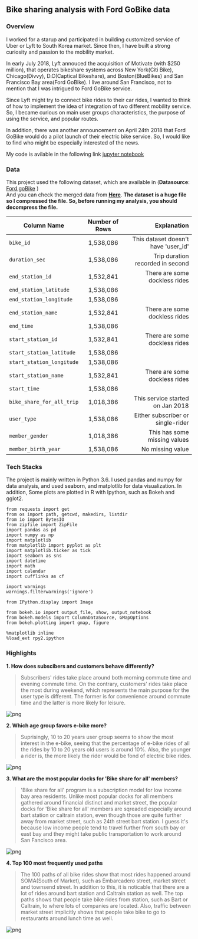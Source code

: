 ## Bike sharing analysis with Ford GoBike data
### Overview
I worked for a starup and participated in building customized service of Uber or Lyft to South Korea market. 
Since then, I have built a strong curiosity and passion to the mobility market.

In early July 2018, Lyft annouced the acquisition of Motivate (with $250 million), that operates bikeshare systems across New York(Citi Bike), Chicago(Divvy), D.C(Captical Bikeshare), and Boston(BlueBikes) and San Francisco Bay area(Ford GoBike). I live around San Francisco, not to mention that I was intrigued to Ford GoBike service.

Since Lyft might try to connect bike rides to their car rides, I wanted to think of how to implement the idea of integration of two different mobility service. So, I became curious on main user groups characteristics, the purpose of using the service, and popular routes.

In addition, there was another announcement on April 24th 2018 that Ford GoBike would do a pilot launch of their electric bike service. So, I would like to find who might be especially interested of the news.

My code is avilable in the following link [jupyter notebook](https://github.com/juliaYi/Data-Visualization/blob/master/Ford%20goBike%20data%20Analysis/ford_bike_data_analysis.ipynb) 

### Data 
This project used the following dataset, which are available in  (**Datasource**: [Ford goBike](https://s3.amazonaws.com/fordgobike-data/index.html) )   
And you can check the merged data from  [**Here**](https://github.com/juliaYi/Data-Visualization/tree/master/Ford%20goBike%20data%20Analysis/dataset).
**The dataset is a huge file so I compressed the file. So, before running my analysis, you should decompress the file.**

|Column Name|Number of Rows|Explanation|
|--|:--:|--:|
|`bike_id`|1,538,086|This dataset doesn't have 'user_id'|
|`duration_sec`|1,538,086|Trip duration recorded in second|
|`end_station_id`|1,532,841|There are some dockless rides|
|`end_station_latitude`|1,538,086||
|`end_station_longitude`|1,538,086||
|`end_station_name`|1,532,841|There are some dockless rides|
|`end_time`|1,538,086||
|`start_station_id`|1,532,841|There are some dockless rides|
|`start_station_latitude`|1,538,086||
|`start_station_longitude`|1,538,086||
|`start_station_name`|1,532,841|There are some dockless rides|
|`start_time`|1,538,086||
|`bike_share_for_all_trip`|1,018,386|This service started on Jan 2018|
|`user_type`|1,538,086 |Either subscriber or single-rider|
|`member_gender`|1,018,386|This has some missing values|
|`member_birth_year`|1,538,086 |No missing value|                   

### Tech Stacks
The project is mainly written in Python 3.6. I used pandas and numpy for data analysis, and used seaborn, and matplotlib for data visualization.
In addition, Some plots are plotted in R with Ipython, such as Bokeh and gglot2.
```
from requests import get
from os import path, getcwd, makedirs, listdir 
from io import BytesIO
from zipfile import ZipFile
import pandas as pd
import numpy as np
import matplotlib
from matplotlib import pyplot as plt
import matplotlib.ticker as tick
import seaborn as sns
import datetime
import math
import calendar
import cufflinks as cf

import warnings
warnings.filterwarnings('ignore')

from IPython.display import Image

from bokeh.io import output_file, show, output_notebook
from bokeh.models import ColumnDataSource, GMapOptions
from bokeh.plotting import gmap, figure

%matplotlib inline
%load_ext rpy2.ipython
```
### Highlights 
**1. How does subscibers and customers behave differently?**
>Subscribers' rides take place around both morning commute time and evening commute time. On the contrary, customers' rides take place the most during weekend, which represents the main purpose for the user type is different. The former is for convenience around commute time and the latter is more likely for leisure.

![png](./pics/image13.png)  

**2. Which age group favors e-bike more?**
>Suprisingly, 10 to 20 years user group seems to show the most interest in the e-bike, seeing that the percentage of e-bike rides of all the rides by 10 to 20 years old users is around 10%. Also, the younger a rider is, the more likely the rider would be fond of electric bike rides.

![png](./pics/image17.png)  

**3. What are the most popular docks for 'Bike share for all' members?**
>'Bike share for all' program is a subscription model for low income bay area residents. Unlike most popular docks for all members gathered around financial distinct and market street, the popular docks for 'Bike share for all' members are sqreaded especially around bart station or caltrain station, even though those are quite further away from market street, such as 24th street bart station. I guess it's because low income people tend to travel further from south bay or east bay and they might take public transportation to work around San Fancisco area. 

![png](./pics/image19.png)   

**4. Top 100 most frequently used paths**
>The 100 paths of all bike rides show that most rides happened around SOMA(South of Market), such as Embarcadero street, market street and townsend street. In addition to this, it is noticable that there are a lot of rides around bart station and Caltrain station as well. The top paths shows that people take bike rides from station, such as Bart or Caltrain, to where lots of companies are located. Also, traffic between market street implicitly shows that people take bike to go to restaurants around lunch time as well.

![png](./pics/image18.png)   
